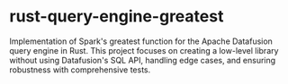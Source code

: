# rust-query-engine-greatest
Implementation of Spark's greatest function for the Apache Datafusion query engine in Rust. This project focuses on creating a low-level library without using Datafusion's SQL API, handling edge cases, and ensuring robustness with comprehensive tests.
